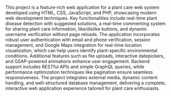 This project is a feature-rich web application for a plant care web system developed using HTML, CSS, JavaScript, and PHP, showcasing modern web development techniques. Key functionalities include real-time plant disease detection with suggested solutions, a real-time commenting system for sharing plant care information, like/dislike buttons, and dynamic username verification without page reloads. The application incorporates robust user authentication with email and phone verification, session management, and Google Maps integration for real-time location visualization, which can help users identify plant-specific environmental conditions. Additional features such as file uploads, interactive datepickers, and GSAP-powered animations enhance user engagement. Backend support includes RESTful APIs and simple GraphQL queries, while performance optimization techniques like pagination ensure seamless responsiveness. The project integrates external media, dynamic content handling, and well-structured database management, delivering a complete, interactive web application experience tailored for plant care enthusiasts.
